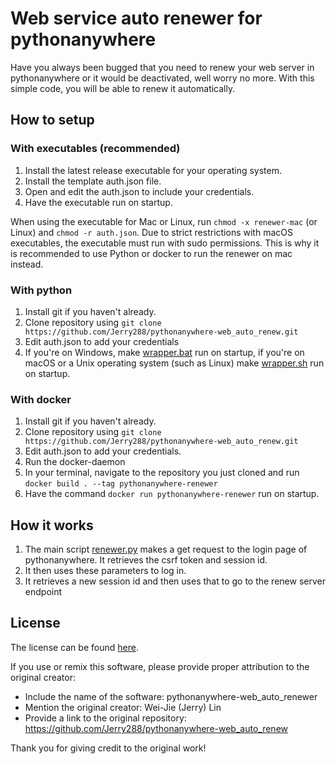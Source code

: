 # Web service auto renewer for pythonanywhere

Have you always been bugged that you need to renew your web server in pythonanywhere or it would be deactivated, well worry no more. With this simple code, you will be able to renew it automatically.

## How to setup

### With executables (recommended)

1. Install the latest release executable for your operating system.
2. Install the template auth.json file.
3. Open and edit the auth.json to include your credentials.
4. Have the executable run on startup.

When using the executable for Mac or Linux, run `chmod -x renewer-mac` (or Linux) and `chmod -r auth.json`. Due to strict restrictions with macOS executables, the executable must run with sudo permissions. This is why it is recommended to use Python or docker to run the renewer on mac instead.

### With python

1. Install git if you haven't already.
2. Clone repository using `git clone https://github.com/Jerry288/pythonanywhere-web_auto_renew.git`
3. Edit auth.json to add your credentials
4. If you're on Windows, make [wrapper.bat](wrapper.bat) run on startup, if you're on macOS or a Unix operating system (such as Linux) make [wrapper.sh](wrapper.sh) run on startup.

### With docker

1. Install git if you haven't already.
2. Clone repository using `git clone https://github.com/Jerry288/pythonanywhere-web_auto_renew.git`
3. Edit auth.json to add your credentials.
4. Run the docker-daemon
5. In your terminal, navigate to the repository you just cloned and run `docker build . --tag pythonanywhere-renewer`
6. Have the command `docker run pythonanywhere-renewer` run on startup.

## How it works

1. The main script [renewer.py](renewer.py) makes a get request to the login page of pythonanywhere. It retrieves the csrf token and session id.
2. It then uses these parameters to log in.
3. It retrieves a new session id and then uses that to go to the renew server endpoint


## License

The license can be found [here](LICENSE).

If you use or remix this software, please provide proper attribution to the original creator:

- Include the name of the software: pythonanywhere-web_auto_renewer
- Mention the original creator: Wei-Jie (Jerry) Lin
- Provide a link to the original repository: https://github.com/Jerry288/pythonanywhere-web_auto_renew

Thank you for giving credit to the original work!
